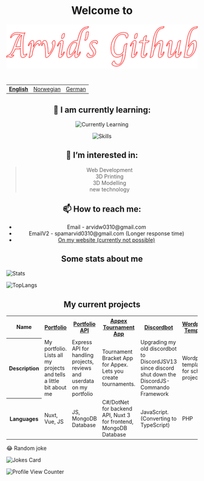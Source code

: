 
<h1 align="center">Welcome to</h1>
<img src="icons/arvid.svg">


<h1></h1>
<table align="center">
  <tr>
    <td><b><u><a href="README.md">English</a></b></u></td>
    <td><a href="README_no.md">Norwegian</a></td>
    <td><a href="README_de.md">German</a></td>
  </tr>
</table>

<h2 align="center">🌱 I am currently learning:</h2>

<a align="center">
  
![Currently Learning](https://arvidgithubembed.herokuapp.com/skills?languages=php,nuxtjs,tailwindcss,typescript,mysql,go,docker,wordpress,csharp,dotnetcore&backgroundcolor=333333&title=I%20am%20currently%20learning&titlecolor=ffffff&textcolor=000000)
  
</a>

<!-- <blockquote align="center">
  <img width="15"src="icons/nuxt.png" /> Nuxt<br>
  <img width="15"src="icons/typescript.png" /> TypeScript<br>
  <img width="15"src="icons/go.png" /> Go<br>
  <img width="15"src="icons/php.png" /> PHP<br>
  <img width="15"src="icons/wordpress.png" /> Wordpress<br>
  <img width="15"src="icons/docker.png" /> Docker<br>
  <img width="15"src="icons/csharp.png" /> C#<br>
  <img width="15" src="icons/tailwind.png" /> TailwindCSS<br>
  <img width="15"src="" /> Transact-SQL<br>
  And a bunch of other stuff
</blockquote> -->

<a align="center">
  
![Skills](https://arvidgithubembed.herokuapp.com/skills?languages=nuxtjs,sass,javascript,mongodb,lua,css3,html5,threejs,bootstrap,github,heroku,nodejs,nuxtjs,photoshop,illustrator,unity&backgroundcolor=333333&title=Skills&titlecolor=ffffff&textcolor=000000)
  
</a>


<h2 align="center">👀 I’m interested in:</h2>
<blockquote align="center">
  Web Development<br>
  3D Printing<br>
  3D Modelling<br>
  new technology<br>
</blockquote>


<h2 align="center">📫 How to reach me: </h6>
<ul align="center">
  <li align="center">Email - arvidw0310@gmail.com</li>
  <li align="center">EmailV2 - spamarvid0310@gmail.com (Longer response time)</li>
  <li align="center"><a href="https://arvidw.space">On my website (currently not possible)</a></li>
</ul>



<h2 align="center">Some stats about me</h2>

![Stats](https://github-readme-stats.vercel.app/api?username=ArvidWedtstein&show_icons=true&count_private=true&bg_color=30,dd3e54,ff5e62,ff9966&title_color=fff&text_color=fff&icon_color=fff)

![TopLangs](https://github-readme-stats.vercel.app/api/top-langs/?username=arvidwedtstein&theme=github_dark&langs_count=10&locale=en&hide_border=false&layout=compact&custom_title=My%20Most%20Used%20Languages&bg_color=30,dd3e54,ff5e62,ff9966&title_color=fff&text_color=fff&border_color=fff)





<h2 align="center">My current projects</h2>

<table align="center">
  <tr>
    <th>Name</th>
    <th><a href="https://github.com/ArvidWedtstein/Nuxt-Website">Portfolio</a></th>
    <th><a href="https://github.com/ArvidWedtstein/Website-API">Portfolio API</a></th>
    <th><a href="https://github.com/appex/appex-tournaments">Appex Tournament App</a></th>
    <th><a href="https://github.com/ArvidWedtstein/DiscordbotV13">Discordbot</a></th>
    <th><a href="https://github.com/ArvidWedtstein/Devco">Wordpress Template</a></th>
    <th><a href="https://github.com/ArvidWedtstein/github-embed-generator">Github Embed Generator</a></th>
  </tr>
  <tr>
    <th>Description</th>
    <td>My portfolio. Lists all my projects and tells a little bit about me</td>
    <td>Express API for handling projects, reviews and userdata on my portfolio</td>
    <td>Tournament Bracket App for Appex. Lets you create tournaments.</td>
    <td>Upgrading my old discordbot to DiscordJSV13 since discord shut down the DiscordJS-Commando Framework</td>
    <td>Wordpress template for school project</td>
    <td>Embed Stats Generator for github</td>
  </tr>
  <tr>
    <th>Languages</th>
    <td>Nuxt, Vue, JS</td>
    <td>JS, MongoDB Database</td>
    <td>C#/DotNet for backend API, Nuxt 3 for frontend, MongoDB Database</td>
    <td>JavaScript. (Converting to TypeScript)</td>
    <td>PHP</td>
    <td>Go</td>
  </tr>
</table>
<!-- <p align="center">
  <a href="https://github.com/ArvidWedtstein/Nuxt-Website">
    <img align="center" src="https://github-readme-stats.vercel.app/api/pin/?username=arvidwedtstein&repo=nuxt-website" />
  </a>
  <a href="https://github.com/ArvidWedtstein/Website-API">
    <img align="center" src="https://github-readme-stats.vercel.app/api/pin/?username=arvidwedtstein&repo=website-api" />
  </a>
  <a href="https://github.com/ArvidWedtstein/DiscordbotV13">
    <img align="center" src="https://github-readme-stats.vercel.app/api/pin/?username=arvidwedtstein&repo=discordbotv13" />
  </a>
</p> -->

</h4>😂 Random joke</h4>

![Jokes Card](https://readme-jokes.vercel.app/api)





![Profile View Counter](https://komarev.com/ghpvc/?username=arvidwedtstein)

